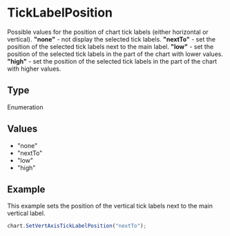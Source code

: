 # TickLabelPosition

Possible values for the position of chart tick labels (either horizontal or vertical).
**"none"** - not display the selected tick labels.
**"nextTo"** - set the position of the selected tick labels next to the main label.
**"low"** - set the position of the selected tick labels in the part of the chart with lower values.
**"high"** - set the position of the selected tick labels in the part of the chart with higher values.

## Type

Enumeration

## Values

- "none"
- "nextTo"
- "low"
- "high"


## Example

This example sets the position of the vertical tick labels next to the main vertical label.

```javascript editor-pptx
chart.SetVertAxisTickLabelPosition("nextTo");
```
